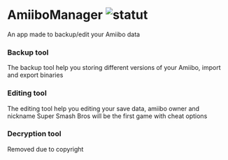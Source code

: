 # AmiiboManager ![statut](https://img.shields.io/badge/status-work%20in%20progress-red.svg)
An app made to backup/edit your Amiibo data

### Backup tool
The backup tool help you storing different versions of your Amiibo, import and export binaries

### Editing tool
The editing tool help you editing your save data, amiibo owner and nickname
Super Smash Bros will be the first game with cheat options

### Decryption tool
Removed due to copyright
